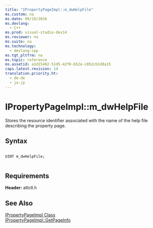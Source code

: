 ```yaml
---
title: "IPropertyPageImpl::m_dwHelpFile"
ms.custom: na
ms.date: 09/19/2016
ms.devlang: 
  - C++
ms.prod: visual-studio-dev14
ms.reviewer: na
ms.suite: na
ms.technology: 
  - devlang-cpp
ms.tgt_pltfrm: na
ms.topic: reference
ms.assetid: a1d15482-51d5-42f0-b52e-c852cb1d8a15
caps.latest.revision: 14
translation.priority.ht: 
  - de-de
  - ja-jp
---
```

# IPropertyPageImpl::m_dwHelpFile
Stores the resource identifier associated with the name of the help file describing the property page.  
  
## Syntax  
  
```  
  
UINT m_dwHelpFile;  
  
```  
  
## Requirements  
 **Header:** atlctl.h  
  
## See Also  
 [IPropertyPageImpl Class](../vs140/IPropertyPageImpl-Class.md)   
 [IPropertyPageImpl::GetPageInfo](../vs140/IPropertyPageImpl--GetPageInfo.md)